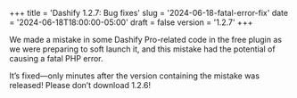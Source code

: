 +++
title = 'Dashify 1.2.7: Bug fixes'
slug = '2024-06-18-fatal-error-fix'
date = '2024-06-18T18:00:00-05:00'
draft = false
version = '1.2.7'
+++

We made a mistake in some Dashify Pro-related code in the free plugin as we were preparing to soft launch it, and this mistake had the potential of causing a fatal PHP error.

It’s fixed—only minutes after the version containing the mistake was released! Please don’t download 1.2.6!
